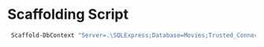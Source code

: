 ﻿# Scaffolding Script

```powershell
 Scaffold-DbContext "Server=.\SQLExpress;Database=Movies;Trusted_Connection=True;TrustServerCertificate=True" Microsoft.EntityFrameworkCore.SqlServer -OutputDir Models
```
